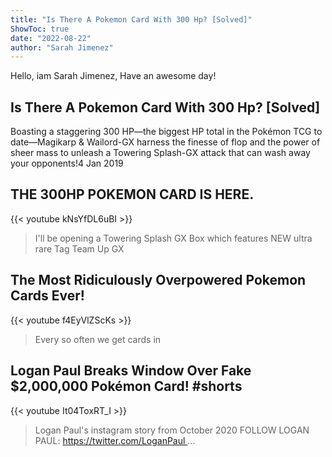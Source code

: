 ```yaml
---
title: "Is There A Pokemon Card With 300 Hp? [Solved]"
ShowToc: true 
date: "2022-08-22"
author: "Sarah Jimenez" 
---
```


Hello, iam Sarah Jimenez, Have an awesome day!
## Is There A Pokemon Card With 300 Hp? [Solved]
 Boasting a staggering 300 HP—the biggest HP total in the Pokémon TCG to date—Magikarp & Wailord-GX harness the finesse of flop and the power of sheer mass to unleash a Towering Splash-GX attack that can wash away your opponents!4 Jan 2019

## THE 300HP POKEMON CARD IS HERE.
{{< youtube kNsYfDL6uBI >}}
>I'll be opening a Towering Splash GX Box which features NEW ultra rare Tag Team Up GX 

## The Most Ridiculously Overpowered Pokemon Cards Ever!
{{< youtube f4EyVlZScKs >}}
>Every so often we get cards in 

## Logan Paul Breaks Window Over Fake $2,000,000 Pokémon Card! #shorts
{{< youtube It04ToxRT_I >}}
>Logan Paul's instagram story from October 2020 FOLLOW LOGAN PAUL: https://twitter.com/LoganPaul ...

